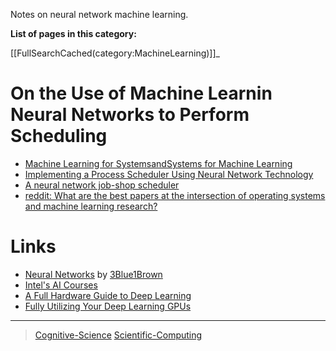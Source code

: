

Notes on neural network machine learning.

**List of pages in this category:**

[[FullSearchCached(category:MachineLearning)]]\_

On the Use of Machine Learnin Neural Networks to Perform Scheduling
======================================================================

-   [Machine Learning for SystemsandSystems for Machine Learning](htt/learningsys.onipsassesliddean-nips17.pdf)
-   [Implementing a Process Scheduler Using Neural Network Technology](http/theses.ubn.ru.bitstrehand12345671Bex%2C_P.J.G.I._1.pdf?sequence=1)
-   [A neural network job-shop scheduler](http/www.researchgate.npublicati225653460_A_neural_network_job-shop_scheduler)
-   [reddit: What are the best papers at the intersection of operating systems and machine learning research?](http/www.reddit.cr/MachineLearnicommen7ikxd_what_are_the_best_papers_at_the_intersection_)

Links
=====

-   [Neural Networks](http/www.youtube.cplaylist?list=PLZHQObOWTQDNU6R1_67000Dx_ZCJB-3pi) by [3Blue1Brown](http/www.youtube.cchannUCYO_jab_esuFRV4b17AJtAw)
-   [Intel's AI Courses](http/software.intel.cen-courses)
-   [A Full Hardware Guide to Deep Learning](http/timdettmers.c20deep-learning-hardware-gui)
-   [Fully Utilizing Your Deep Learning GPUs](http/medium.c@colinshaw_367fully-utilizing-your-deep-learning-gpus-61ee7acd3e57)

* * * * *

> [Cognitive-Science](Cognitive-Science) [Scientific-Computing](Scientific-Computing)
